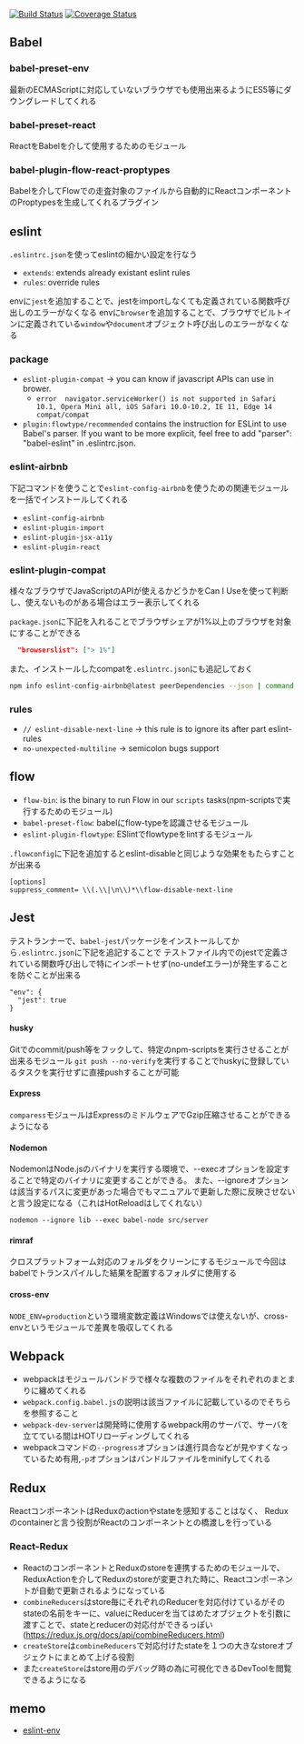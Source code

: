[![Build Status](https://img.shields.io/travis/koolii/js-stack.svg?style=flat-square)](https://travis-ci.org/koolii/js-stack)
[![Coverage Status](https://img.shields.io/coveralls/koolii/js-stack.svg?style=flat-square)](https://coveralls.io/github/koolii/js-stack?branch=master)

## Babel
### babel-preset-env
最新のECMAScriptに対応していないブラウザでも使用出来るようにES5等にダウングレードしてくれる

### babel-preset-react
ReactをBabelを介して使用するためのモジュール

### babel-plugin-flow-react-proptypes
Babelを介してFlowでの走査対象のファイルから自動的にReactコンポーネントのProptypesを生成してくれるプラグイン

## eslint

`.eslintrc.json`を使ってeslintの細かい設定を行なう

* `extends`: extends already existant eslint rules
* `rules`: override rules

envに`jest`を追加することで、jestをimportしなくても定義されている関数呼び出しのエラーがなくなる
envに`browser`を追加することで、ブラウザでビルトインに定義されている`window`や`document`オブジェクト呼び出しのエラーがなくなる

### package

* `eslint-plugin-compat` -> you can know if javascript APIs can use in brower.
  * `error  navigator.serviceWorker() is not supported in Safari 10.1, Opera Mini all, iOS Safari 10.0-10.2, IE 11, Edge 14  compat/compat`
* `plugin:flowtype/recommended` contains the instruction for ESLint to use Babel's parser. If you want to be more explicit, feel free to add "parser": "babel-eslint" in .eslintrc.json.

### eslint-airbnb
下記コマンドを使うことで`eslint-config-airbnb`を使うための関連モジュールを一括でインストールしてくれる

* `eslint-config-airbnb`
* `eslint-plugin-import`
* `eslint-plugin-jsx-a11y`
* `eslint-plugin-react`

### eslint-plugin-compat
様々なブラウザでJavaScriptのAPIが使えるかどうかをCan I Useを使って判断し、使えないものがある場合はエラー表示してくれる

`package.json`に下記を入れることでブラウザシェアが1%以上のブラウザを対象にすることができる
```json
  "browserslist": ["> 1%"]
```

また、インストールしたcompatを`.eslintrc.json`にも追記しておく

```bash
npm info eslint-config-airbnb@latest peerDependencies --json | command sed 's/[\{\},]//g ; s/: /@/g' | xargs yarn add --dev eslint-config-airbnb@latest
```


### rules

* `// eslint-disable-next-line` -> this rule is to ignore its after part eslint-rules
* `no-unexpected-multiline` -> semicolon bugs support

## flow

* `flow-bin`: is the binary to run Flow in our `scripts` tasks(npm-scriptsで実行するためのモジュール)
* `babel-preset-flow`: babelにflow-typeを認識させるモジュール
* `eslint-plugin-flowtype`: ESlintでflowtypeをlintするモジュール

`.flowconfig`に下記を追加するとeslint-disableと同じような効果をもたらすことが出来る
```
[options]
suppress_comment= \\(.\\|\n\\)*\\flow-disable-next-line
```

## Jest
テストランナーで、`babel-jest`パッケージをインストールしてから`.eslintrc.json`に下記を追記することで
テストファイル内でのjestで定義されている関数呼び出しで特にインポートせず(no-undefエラー)が発生することを防ぐことが出来る

```
"env": {
  "jest": true
}
```

####  husky
Gitでのcommit/push等をフックして、特定のnpm-scriptsを実行させることが出来るモジュール
`git push --no-verify`を実行することでhuskyに登録しているタスクを実行せずに直接pushすることが可能

#### Express
`comparess`モジュールはExpressのミドルウェアでGzip圧縮させることができるようになる

#### Nodemon
NodemonはNode.jsのバイナリを実行する環境で、--execオプションを設定することで特定のバイナリに変更することができる。
また、--ignoreオプションは該当するパスに変更があった場合でもマニュアルで更新した際に反映させないと言う設定になる（これはHotReloadはしてくれない）

```nodemon --ignore lib --exec babel-node src/server```

#### rimraf
クロスプラットフォーム対応のフォルダをクリーンにするモジュールで今回はbabelでトランスパイルした結果を配置するフォルダに使用する

#### cross-env
`NODE_ENV=production`という環境変数定義はWindowsでは使えないが、cross-envというモジュールで差異を吸収してくれる

## Webpack
* webpackはモジュールバンドラで様々な複数のファイルをそれぞれのまとまりに纏めてくれる
* `webpack.config.babel.js`の説明は該当ファイルに記載しているのでそちらを参照すること
* `webpack-dev-server`は開発時に使用するwebpack用のサーバで、サーバを立てている間はHOTリローディングしてくれる
* webpackコマンドの`--progress`オプションは進行具合などが見やすくなっているため有用,`-p`オプションはバンドルファイルをminifyしてくれる

## Redux
ReactコンポーネントはReduxのactionやstateを感知することはなく、
Reduxのcontainerと言う役割がReactのコンポーネントとの橋渡しを行っている

### React-Redux
* ReactのコンポーネントとReduxのstoreを連携するためのモジュールで、ReduxActionを介してReduxのstoreが変更された時に、Reactコンポーネントが自動で更新されるようになっている
* `combineReducers`はstore毎にそれぞれのReducerを対応付けているがそのstateの名前をキーに、valueにReducerを当てはめたオブジェクトを引数に渡すことで、stateとreducerの対応付ができるっぽい(https://redux.js.org/docs/api/combineReducers.html)
* `createStore`は`combineReducers`で対応付けたstateを１つの大きなstoreオブジェクトにまとめて上げる役割
* また`createStore`はstore用のデバッグ時の為に可視化できるDevToolを閲覧できるようになる


## memo
* [eslint-env](http://qiita.com/makotot/items/822f592ff8470408be18)
